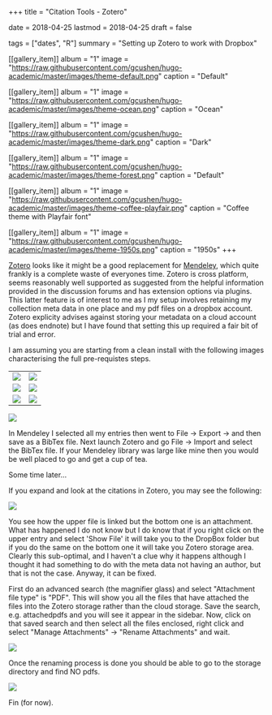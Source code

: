 +++
title = "Citation Tools - Zotero"

date = 2018-04-25
lastmod = 2018-04-25
draft = false


tags = ["dates", "R"]
summary = "Setting up Zotero to work with Dropbox"


[[gallery_item]]
album = "1"
image = "https://raw.githubusercontent.com/gcushen/hugo-academic/master/images/theme-default.png"
caption = "Default"

[[gallery_item]]
album = "1"
image = "https://raw.githubusercontent.com/gcushen/hugo-academic/master/images/theme-ocean.png"
caption = "Ocean"

[[gallery_item]]
album = "1"
image = "https://raw.githubusercontent.com/gcushen/hugo-academic/master/images/theme-dark.png"
caption = "Dark"

[[gallery_item]]
album = "1"
image = "https://raw.githubusercontent.com/gcushen/hugo-academic/master/images/theme-forest.png"
caption = "Default"

[[gallery_item]]
album = "1"
image = "https://raw.githubusercontent.com/gcushen/hugo-academic/master/images/theme-coffee-playfair.png"
caption = "Coffee theme with Playfair font"

[[gallery_item]]
album = "1"
image = "https://raw.githubusercontent.com/gcushen/hugo-academic/master/images/theme-1950s.png"
caption = "1950s"
+++



[Zotero](https://www.zotero.org/) looks like it might be a good replacement for [Mendeley](https://www.mendeley.com/), which quite frankly is a complete waste of everyones time. Zotero is cross platform, seems reasonably well supported as suggested from the helpful information provided in the discussion forums and has extension options via plugins. This latter feature is of interest to me as I my setup involves retaining my collection meta data in one place and my pdf files on a dropbox account. Zotero explicity advises against storing your metadata on a cloud account (as does endnote) but I have found that setting this up required a fair bit of trial and error.

I am assuming you are starting from a clean install with the following images characterising the full pre-requistes steps.

|                                  |                                    |
:---------------------------------:|:-----------------------------------:
![](/media/zotero01.JPG)           | ![](/media/zotero02.JPG) 
![](/media/zotero03.JPG)           | ![](/media/zotero04.JPG) 
![](/media/zotero05.JPG)           | ![](/media/zotero06.JPG) 
![](/media/zotero07.JPG) 

In Mendeley I selected all my entries then went to File -> Export -> and then save as a BibTex file. Next launch Zotero and go File -> Import and select the BibTex file. If your Mendeley library was large like mine then you would be well placed to go and get a cup of tea. 

Some time later...

If you expand and look at the citations in Zotero, you may see the following:

![](/media/zotero07.JPG)

You see how the upper file is linked but the bottom one is an attachment. What has happened I do not know but I do know that if you right click on the upper entry and select 'Show File' it will take you to the DropBox folder but if you do the same on the bottom one it will take you Zotero storage area. Clearly this sub-optimal, and I haven't a clue why it happens although I thought it had something to do with the meta data not having an author, but that is not the case. Anyway, it can be fixed.

First do an advanced search (the magnifier glass) and select "Attachment file type" is "PDF". This will show you all the files that have attached the files into the Zotero storage rather than the cloud storage. Save the search, e.g. attachedpdfs and you will see it appear in the sidebar. Now, click on that saved search and then select all the files enclosed, right click and select "Manage Attachments" -> "Rename Attachments" and wait.

![](/media/zotero09.JPG)

Once the renaming process is done you should be able to go to the storage directory and find NO pdfs.

![](/media/zotero10.JPG)

Fin (for now).
